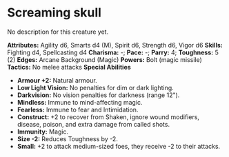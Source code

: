 # Screaming skull

No description for this creature yet.

**Attributes:** Agility d6, Smarts d4 (M), Spirit d6, Strength d6, Vigor
d6
**Skills:** Fighting d4, Spellcasting d4
**Charisma:** -; **Pace:** -; **Parry:** 4; **Toughness:** 5 (2)
**Edges:** Arcane Background (Magic)
**Powers:** Bolt (magic missile)
**Tactics:** No melee attacks
**Special Abilities**

- **Armour +2:** Natural armour.
- **Low Light Vision:** No penalties for dim or dark lighting.
- **Darkvision:** No vision penalties for darkness (range 12").
- **Mindless:** Immune to mind-affecting magic.
- **Fearless:** Immune to fear and Intimidation.
- **Construct:** +2 to recover from Shaken, ignore wound modifiers,
disease, poison, and extra damage from called shots.
- **Immunity:** Magic.
- **Size -2:** Reduces Toughness by -2.
- **Small:** +2 to attack medium-sized foes, they receive -2 to their
attacks.
